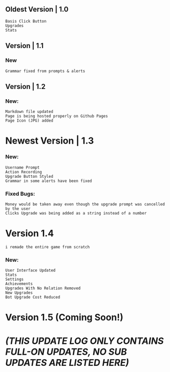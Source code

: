## Oldest Version | 1.0
    Basis Click Button
    Upgrades
    Stats

## Version | 1.1 
### New
    Grammar fixed from prompts & alerts

## Version | 1.2
### New:
    Markdown file updated
    Page is being hosted properly on Github Pages
    Page Icon (JPG) added

# Newest Version | 1.3
### New:
    Username Prompt
    Action Recording
    Upgrade Button Styled
    Grammar in some alerts have been fixed

### Fixed Bugs:
    Money would be taken away even though the upgrade prompt was cancelled by the user
    Clicks Upgrade was being added as a string instead of a number

# Version 1.4
    i remade the entire game from scratch

### New:
    User Interface Updated
    Stats
    Settings
    Achievements
    Upgrades With No Relation Removed
    New Upgrades
    Bot Upgrade Cost Reduced

# Version 1.5 (Coming Soon!)

# _(THIS UPDATE LOG ONLY CONTAINS FULL-ON UPDATES, NO SUB UPDATES ARE LISTED HERE)_ 